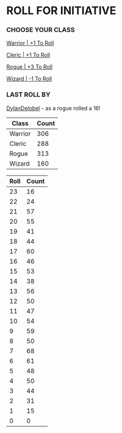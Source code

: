 # ROLL FOR INITIATIVE
### CHOOSE YOUR CLASS

[Warrior | +1 To Roll](https://github.com/benjaminsampica/benjaminsampica/issues/new?title=roll%7Cwarrior&body=Just+click+%27Submit+new+issue%27.)

[Cleric | +1 To Roll](https://github.com/benjaminsampica/benjaminsampica/issues/new?title=roll%7Ccleric&body=Just+click+%27Submit+new+issue%27.)

[Rogue | +3 To Roll](https://github.com/benjaminsampica/benjaminsampica/issues/new?title=roll%7Crogue&body=Just+click+%27Submit+new+issue%27.)

[Wizard | -1 To Roll](https://github.com/benjaminsampica/benjaminsampica/issues/new?title=roll%7Cwizard&body=Just+click+%27Submit+new+issue%27.)
### LAST ROLL BY
[DylanDelobel](https://www.github.com/DylanDelobel) - as a rogue rolled a 16!

|Class|Count|
|-|-|
|Warrior|306|
|Cleric|288|
|Rogue|313|
|Wizard|160|

|Roll|Count|
|-|-|
|23|16
|22|24
|21|57
|20|55
|19|41
|18|44
|17|60
|16|46
|15|53
|14|38
|13|56
|12|50
|11|47
|10|54
|9|59
|8|50
|7|68
|6|61
|5|48
|4|50
|3|44
|2|31
|1|15
|0|0
